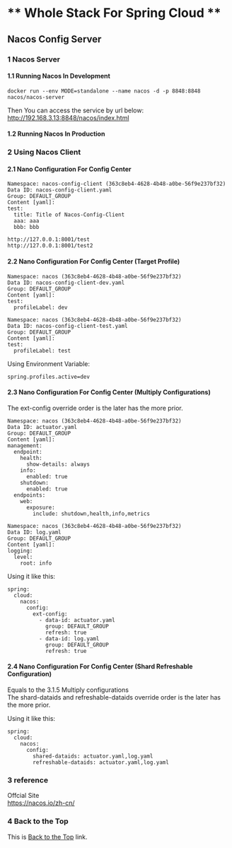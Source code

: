 # ** Whole Stack For Spring Cloud **

## Nacos Config Server

### 1 Nacos Server

#### 1.1 Running Nacos In Development
```
docker run --env MODE=standalone --name nacos -d -p 8848:8848 nacos/nacos-server
```
Then You can access the service by url below:  
http://192.168.3.13:8848/nacos/index.html

#### 1.2 Running Nacos In Production

### 2 Using Nacos Client

#### 2.1 Nano Configuration For Config Center
```
Namespace: nacos-config-client (363c8eb4-4628-4b48-a0be-56f9e237bf32)
Data ID: nacos-config-client.yaml
Group: DEFAULT_GROUP
Content [yaml]: 
test:
  title: Title of Nacos-Config-Client 
  aaa: aaa
  bbb: bbb
```

```
http://127.0.0.1:8001/test  
http://127.0.0.1:8001/test2
```

#### 2.2 Nano Configuration For Config Center (Target Profile)
```
Namespace: nacos (363c8eb4-4628-4b48-a0be-56f9e237bf32)
Data ID: nacos-config-client-dev.yaml
Group: DEFAULT_GROUP
Content [yaml]: 
test:
  profileLabel: dev
```

```
Namespace: nacos (363c8eb4-4628-4b48-a0be-56f9e237bf32)
Data ID: nacos-config-client-test.yaml
Group: DEFAULT_GROUP
Content [yaml]: 
test:
  profileLabel: test
```

Using Environment Variable:    
```
spring.profiles.active=dev
```

#### 2.3 Nano Configuration For Config Center (Multiply Configurations)
The ext-config override order is the later has the more prior.
```
Namespace: nacos (363c8eb4-4628-4b48-a0be-56f9e237bf32)
Data ID: actuator.yaml
Group: DEFAULT_GROUP
Content [yaml]: 
management:
  endpoint:
    health:
      show-details: always
    info:
      enabled: true
    shutdown:
      enabled: true
  endpoints:
    web:
      exposure:
        include: shutdown,health,info,metrics
```

```
Namespace: nacos (363c8eb4-4628-4b48-a0be-56f9e237bf32)
Data ID: log.yaml
Group: DEFAULT_GROUP
Content [yaml]: 
logging:
  level: 
    root: info
```

Using it like this:
```
spring:
  cloud:
    nacos:
      config:
        ext-config:
          - data-id: actuator.yaml
            group: DEFAULT_GROUP
            refresh: true
          - data-id: log.yaml
            group: DEFAULT_GROUP
            refresh: true
```

#### 2.4 Nano Configuration For Config Center (Shard Refreshable Configuration)
Equals to the 3.1.5 Multiply configurations   
The shard-dataids and refreshable-dataids override order is the later has the more prior.  

Using it like this:
```
spring:
  cloud:
    nacos:
      config:
        shared-dataids: actuator.yaml,log.yaml
        refreshable-dataids: actuator.yaml,log.yaml
```

### 3 reference

Offcial Site  
https://nacos.io/zh-cn/  

### 4 Back to the Top

This is [Back to the Top](../readme.md) link.